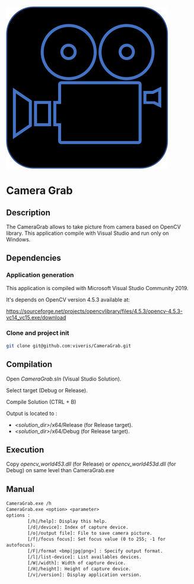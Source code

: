 ![Camera Grab logo](img/CameraGrab.png)

# Camera Grab

## Description

The CameraGrab allows to take picture from camera based on OpenCV library.
This application compile with Visual Studio and run only on Windows.

## Dependencies

### Application generation

This application is compiled with Microsoft Visual Studio Community 2019.

It's depends on OpenCV version 4.5.3 available at:

https://sourceforge.net/projects/opencvlibrary/files/4.5.3/opencv-4.5.3-vc14_vc15.exe/download

### Clone and project init

```bash
git clone git@github.com:viveris/CameraGrab.git
```

## Compilation

Open *CameraGrab.sln* (Visual Studio Solution).

Select target (Debug or Release).

Compile Solution (CTRL + B)

Output is located to :
 * *<solution_dir>*/x64/Release (for Release target).
 * *<solution_dir>*/x64/Debug (for Release target).

## Execution

Copy *opencv_world453.dll* (for Release) or *opencv_world453d.dll* (for Debug) on same level than CameraGrab.exe

## Manual

```
CameraGrab.exe /h
CameraGrab.exe <option> <parameter>
options :
        [/h|/help]: Display this help.
        [/d|/device]: Index of capture device.
        [/o|/output file]: File to save camera picture.
        [/f|/focus focus]: Set focus value (0 to 255; -1 for autofocus).
        [/F|/format <bmp|jpg|png>] : Specify output format.
        [/l|/list-device]: List availables devices.
        [/W|/width]: Width of capture device.
        [/H|/height]: Height of capture device.
        [/v|/version]: Display application version.
```
